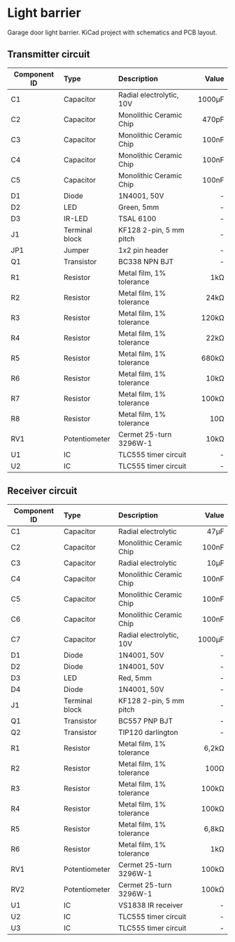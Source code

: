 # Light barrier
Garage door light barrier. KiCad project with schematics and PCB layout.


## Transmitter circuit

| Component ID  | Type           | Description                    | Value  |
| ------------- |:---------------|:-------------------------------| ------:|
|  C1           | Capacitor      | Radial electrolytic, 10V       | 1000µF |
|  C2           | Capacitor      | Monolithic Ceramic Chip        |  470pF |
|  C3           | Capacitor      | Monolithic Ceramic Chip        |  100nF |
|  C4           | Capacitor      | Monolithic Ceramic Chip        |  100nF |
|  C5           | Capacitor      | Monolithic Ceramic Chip        |  100nF |
|  D1           | Diode          | 1N4001, 50V                    |     -  |
|  D2           | LED            | Green, 5mm                     |     -  |
|  D3           | IR-LED         | TSAL 6100                      |     -  |
|  J1           | Terminal block | KF128 2-pin, 5 mm pitch        |     -  |
| JP1           | Jumper         | 1x2 pin header                 |     -  |
|  Q1           | Transistor     | BC338 NPN BJT                  |     -  |
|  R1           | Resistor       | Metal film, 1% tolerance       |    1kΩ |
|  R2           | Resistor       | Metal film, 1% tolerance       |   24kΩ |
|  R3           | Resistor       | Metal film, 1% tolerance       |  120kΩ |
|  R4           | Resistor       | Metal film, 1% tolerance       |   22kΩ |
|  R5           | Resistor       | Metal film, 1% tolerance       |  680kΩ |
|  R6           | Resistor       | Metal film, 1% tolerance       |   10kΩ |
|  R7           | Resistor       | Metal film, 1% tolerance       |  100kΩ |
|  R8           | Resistor       | Metal film, 1% tolerance       |   10Ω  |
| RV1           | Potentiometer  | Cermet 25-turn 3296W-1         |   10kΩ |
|  U1           | IC             | TLC555 timer circuit           |     -  |
|  U2           | IC             | TLC555 timer circuit           |     -  |


## Receiver circuit

| Component ID  | Type           | Description                    | Value  |
| ------------- |:---------------|:-------------------------------| ------:|
|  C1           | Capacitor      | Radial electrolytic            |   47µF |
|  C2           | Capacitor      | Monolithic Ceramic Chip        |  100nF |
|  C3           | Capacitor      | Radial electrolytic            |   10µF |
|  C4           | Capacitor      | Monolithic Ceramic Chip        |  100nF |
|  C5           | Capacitor      | Monolithic Ceramic Chip        |  100nF |
|  C6           | Capacitor      | Monolithic Ceramic Chip        |  100nF |
|  C7           | Capacitor      | Radial electrolytic, 10V       | 1000µF |
|  D1           | Diode          | 1N4001, 50V                    |     -  |
|  D2           | Diode          | 1N4001, 50V                    |     -  |
|  D3           | LED            | Red, 5mm                       |     -  |
|  D4           | Diode          | 1N4001, 50V                    |     -  |
|  J1           | Terminal block | KF128 2-pin, 5 mm pitch        |     -  |
|  Q1           | Transistor     | BC557 PNP BJT                  |     -  |
|  Q2           | Transistor     | TIP120 darlington              |     -  |
|  R1           | Resistor       | Metal film, 1% tolerance       |  6,2kΩ |
|  R2           | Resistor       | Metal film, 1% tolerance       |   100Ω |
|  R3           | Resistor       | Metal film, 1% tolerance       |  100kΩ |
|  R4           | Resistor       | Metal film, 1% tolerance       |  100kΩ |
|  R5           | Resistor       | Metal film, 1% tolerance       |  6,8kΩ |
|  R6           | Resistor       | Metal film, 1% tolerance       |    1kΩ |
| RV1           | Potentiometer  | Cermet 25-turn 3296W-1         |  100kΩ |
| RV2           | Potentiometer  | Cermet 25-turn 3296W-1         |  100kΩ |
|  U1           | IC             | VS1838 IR receiver             |     -  |
|  U2           | IC             | TLC555 timer circuit           |     -  |
|  U3           | IC             | TLC555 timer circuit           |     -  |
